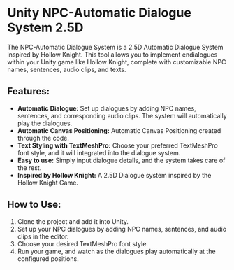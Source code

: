 # Unity NPC-Automatic Dialogue System 2.5D

The NPC-Automatic  Dialogue System is a 2.5D Automatic Dialogue System inspired by Hollow Knight. This tool allows you to  implement endialogues within your Unity game like Hollow Knight, complete with customizable NPC names, sentences, audio clips, and texts.

## Features:

- **Automatic Dialogue:** Set up dialogues by adding NPC names, sentences, and corresponding audio clips. The system will automatically play the dialogues.
- **Automatic Canvas Positioning:** Automatic Canvas Positioning created through the code.
- **Text Styling with TextMeshPro:** Choose your preferred TextMeshPro font style, and it will integrated into the dialogue system.
- **Easy to use:** Simply input dialogue details, and the system takes care of the rest.
- **Inspired by Hollow Knight:** A 2.5D Dialogue system inspired by the Hollow Knight Game.

## How to Use:

1. Clone the project and add it into Unity.
2. Set up your NPC dialogues by adding NPC names, sentences, and audio clips in the editor.
3. Choose your desired TextMeshPro font style.
4. Run your game, and watch as the dialogues play automatically at the configured positions.
